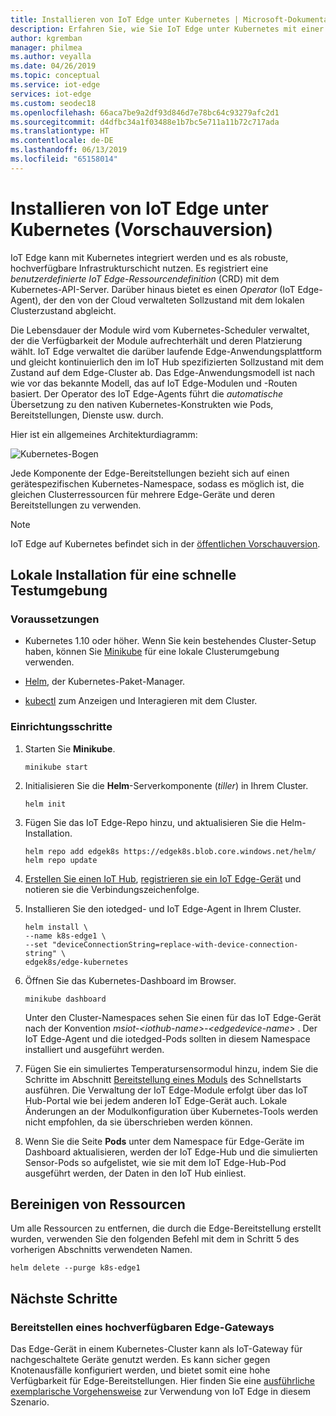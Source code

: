 ```yaml
---
title: Installieren von IoT Edge unter Kubernetes | Microsoft-Dokumentation
description: Erfahren Sie, wie Sie IoT Edge unter Kubernetes mit einer lokalen Entwicklungsclusterumgebung installieren können.
author: kgremban
manager: philmea
ms.author: veyalla
ms.date: 04/26/2019
ms.topic: conceptual
ms.service: iot-edge
services: iot-edge
ms.custom: seodec18
ms.openlocfilehash: 66aca7be9a2df93d846d7e78bc64c93279afc2d1
ms.sourcegitcommit: d4dfbc34a1f03488e1b7bc5e711a11b72c717ada
ms.translationtype: HT
ms.contentlocale: de-DE
ms.lasthandoff: 06/13/2019
ms.locfileid: "65158014"
---
```

# <a name="how-to-install-iot-edge-on-kubernetes-preview"></a>Installieren von IoT Edge unter Kubernetes (Vorschauversion)

IoT Edge kann mit Kubernetes integriert werden und es als robuste, hochverfügbare Infrastrukturschicht nutzen. Es registriert eine *benutzerdefinierte IoT Edge-Ressourcendefinition* (CRD) mit dem Kubernetes-API-Server. Darüber hinaus bietet es einen *Operator* (IoT Edge-Agent), der den von der Cloud verwalteten Sollzustand mit dem lokalen Clusterzustand abgleicht. 

Die Lebensdauer der Module wird vom Kubernetes-Scheduler verwaltet, der die Verfügbarkeit der Module aufrechterhält und deren Platzierung wählt. IoT Edge verwaltet die darüber laufende Edge-Anwendungsplattform und gleicht kontinuierlich den im IoT Hub spezifizierten Sollzustand mit dem Zustand auf dem Edge-Cluster ab. Das Edge-Anwendungsmodell ist nach wie vor das bekannte Modell, das auf IoT Edge-Modulen und -Routen basiert. Der Operator des IoT Edge-Agents führt die *automatische* Übersetzung zu den nativen Kubernetes-Konstrukten wie Pods, Bereitstellungen, Dienste usw. durch.

Hier ist ein allgemeines Architekturdiagramm:

![Kubernetes-Bogen](./media/how-to-install-iot-edge-kubernetes/k8s-arch.png)

Jede Komponente der Edge-Bereitstellungen bezieht sich auf einen gerätespezifischen Kubernetes-Namespace, sodass es möglich ist, die gleichen Clusterressourcen für mehrere Edge-Geräte und deren Bereitstellungen zu verwenden.

>[!NOTE]
>IoT Edge auf Kubernetes befindet sich in der [öffentlichen Vorschauversion](https://azure.microsoft.com/support/legal/preview-supplemental-terms/).

## <a name="install-locally-for-a-quick-test-environment"></a>Lokale Installation für eine schnelle Testumgebung

### <a name="prerequisites"></a>Voraussetzungen

* Kubernetes 1.10 oder höher. Wenn Sie kein bestehendes Cluster-Setup haben, können Sie [Minikube](https://kubernetes.io/docs/setup/minikube/) für eine lokale Clusterumgebung verwenden. 

* [Helm](https://helm.sh/docs/using_helm/#quickstart-guide), der Kubernetes-Paket-Manager.

* [kubectl](https://kubernetes.io/docs/tasks/tools/install-kubectl/) zum Anzeigen und Interagieren mit dem Cluster.

### <a name="setup-steps"></a>Einrichtungsschritte

1. Starten Sie **Minikube**.

    ``` shell
    minikube start
    ```

1. Initialisieren Sie die **Helm**-Serverkomponente (*tiller*) in Ihrem Cluster.

    ``` shell
    helm init
    ```

1. Fügen Sie das IoT Edge-Repo hinzu, und aktualisieren Sie die Helm-Installation.

    ``` shell
    helm repo add edgek8s https://edgek8s.blob.core.windows.net/helm/
    helm repo update
    ```

1. [Erstellen Sie einen IoT Hub](../iot-hub/iot-hub-create-through-portal.md), [registrieren sie ein IoT Edge-Gerät](how-to-register-device-portal.md) und notieren sie die Verbindungszeichenfolge.

1. Installieren Sie den iotedged- und IoT Edge-Agent in Ihrem Cluster.

    ```shell
    helm install \
    --name k8s-edge1 \
    --set "deviceConnectionString=replace-with-device-connection-string" \
    edgek8s/edge-kubernetes
    ```
1. Öffnen Sie das Kubernetes-Dashboard im Browser.

    ```shell
    minikube dashboard
    ```

    Unter den Cluster-Namespaces sehen Sie einen für das IoT Edge-Gerät nach der Konvention *msiot-\<iothub-name>-\<edgedevice-name>* . Der IoT Edge-Agent und die iotedged-Pods sollten in diesem Namespace installiert und ausgeführt werden.

1. Fügen Sie ein simuliertes Temperatursensormodul hinzu, indem Sie die Schritte im Abschnitt [Bereitstellung eines Moduls](quickstart-linux.md#deploy-a-module) des Schnellstarts ausführen. Die Verwaltung der IoT Edge-Module erfolgt über das IoT Hub-Portal wie bei jedem anderen IoT Edge-Gerät auch. Lokale Änderungen an der Modulkonfiguration über Kubernetes-Tools werden nicht empfohlen, da sie überschrieben werden können.

1. Wenn Sie die Seite **Pods** unter dem Namespace für Edge-Geräte im Dashboard aktualisieren, werden der IoT Edge-Hub und die simulierten Sensor-Pods so aufgelistet, wie sie mit dem IoT Edge-Hub-Pod ausgeführt werden, der Daten in den IoT Hub einliest.

## <a name="clean-up-resources"></a>Bereinigen von Ressourcen

Um alle Ressourcen zu entfernen, die durch die Edge-Bereitstellung erstellt wurden, verwenden Sie den folgenden Befehl mit dem in Schritt 5 des vorherigen Abschnitts verwendeten Namen.

``` shell
helm delete --purge k8s-edge1
```

## <a name="next-steps"></a>Nächste Schritte

### <a name="deploy-as-a-highly-available-edge-gateway"></a>Bereitstellen eines hochverfügbaren Edge-Gateways 

Das Edge-Gerät in einem Kubernetes-Cluster kann als IoT-Gateway für nachgeschaltete Geräte genutzt werden. Es kann sicher gegen Knotenausfälle konfiguriert werden, und bietet somit eine hohe Verfügbarkeit für Edge-Bereitstellungen. Hier finden Sie eine [ausführliche exemplarische Vorgehensweise](https://github.com/Azure-Samples/iotedge-gateway-on-kubernetes) zur Verwendung von IoT Edge in diesem Szenario.
